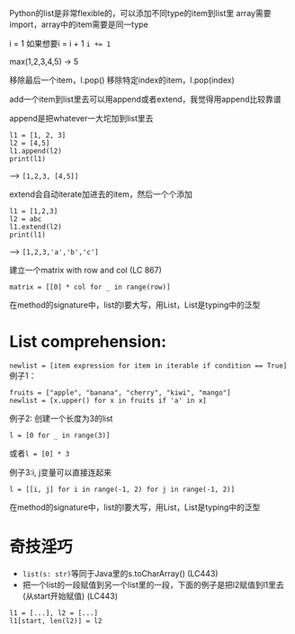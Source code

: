 Python的list是非常flexible的，可以添加不同type的item到list里
array需要import，array中的item需要是同一type

i = 1
如果想要i = i + 1
`i += 1`

max(1,2,3,4,5) -> 5

移除最后一个item，l.pop()
移除特定index的item，l.pop(index)

add一个item到list里去可以用append或者extend，我觉得用append比较靠谱

append是把whatever一大坨加到list里去

```
l1 = [1, 2, 3]
l2 = [4,5]
l1.append(l2) 
print(l1)
```

--> `[1,2,3, [4,5]]`

extend会自动iterate加进去的item，然后一个个添加
```
l1 = [1,2,3]
l2 = abc
l1.extend(l2)
print(l1)
```
--> `[1,2,3,'a','b','c']`

建立一个matrix with row and col (LC 867)
```
matrix = [[0] * col for _ in range(row)]
```

在method的signature中，list的l要大写，用List，List是typing中的泛型

# List comprehension:
`newlist = [item expression for item in iterable if condition == True]`
例子1：
```
fruits = ["apple", "banana", "cherry", "kiwi", "mango"]
newlist = [x.upper() for x in fruits if 'a' in x]
```

例子2: 创建一个长度为3的list
```
l = [0 for _ in range(3)]
```
或者`l = [0] * 3`

例子3:i, j变量可以直接连起来
```
l = [[i, j] for i in range(-1, 2) for j in range(-1, 2)]
```

在method的signature中，list的l要大写，用List，List是typing中的泛型

# 奇技淫巧
- `list(s: str)`等同于Java里的s.toCharArray() (LC443)
- 把一个list的一段赋值到另一个list里的一段，下面的例子是把l2赋值到l1里去(从start开始赋值) (LC443)
```
l1 = [...], l2 = [...]
l1[start, len(l2)] = l2
```



